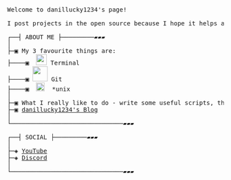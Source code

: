 <pre>
Welcome to danillucky1234's page!

I post projects in the open source because I hope it helps at least one person in the world.  

┌──┤ ABOUT ME ├─────────▰▰▰
│
├─▣ My 3 favourite things are:
├────▣  <img src="https://www.journaldulapin.com/wp-content/uploads/2014/06/Terminal.png" width="25"/> Terminal 
├────▣ <img src="https://www.linuxjournal.com/sites/default/files/styles/1700x1000/public/nodeimage/story/git-icon.png?itok=oqZlxDmE" width="35"/> Git 
├────▣  <img src="https://imagepng.org/wp-content/uploads/2017/06/pinguim-linux-tux-1.png" width="20"/>  *unix 
│	
├─▣ What I really like to do - write some useful scripts, that make my life easier.  
├─▣ <a href="https://danillucky1234.github.io">danillucky1234's Blog</a>
│
└───────────────────────────────▰▰▰

┌──┤ SOCIAL ├─────────▰▰▰
│
├─◈ <a href = "https://www.youtube.com/channel/UCPVAeSg_Z8HE2gB78yJ5_Wg">YouTube</a>
├─◈ <a href= "https://discord.gg/TSDAs8B7nw">Discord</a>
│
└───────────────────────────────▰▰▰ 
</pre>
